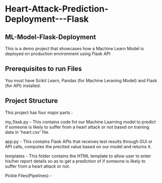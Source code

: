 # Heart-Attack-Prediction-Deployment---Flask

## ML-Model-Flask-Deployment
This is a demo project that showcases how a Machine Learn Model is deployed on production environment using Flask API

## Prerequisites to run Files
You must have Scikit Learn, Pandas (for Machine Leraning Model) and Flask (for API) installed.

## Project Structure
This project has four major parts :

my_flask.py - This contains code fot our Machine Learning model to predict if someone is likely to suffer from a heart attack or not based on training data in 'heart.csv' file.

app.py - This contains Flask APIs that receives test results through GUI or API calls, computes the precited value based on our model and returns it.

templates - This folder contains the HTML template to allow user to enter his/her report details so as to get a prediction of if someone is likely to suffer from a heart attack or not.

Pickle Files(Pipelines) - 

